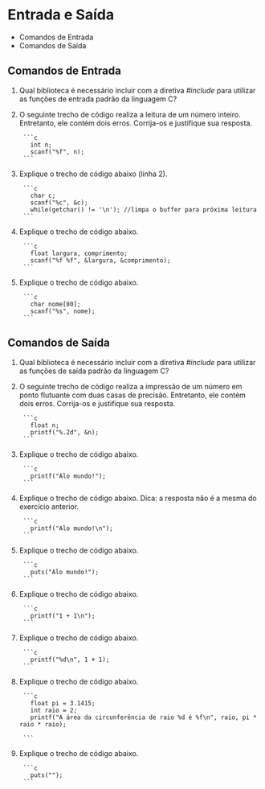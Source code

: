# Entrada e Saída

* Comandos de Entrada
* Comandos de Saída


## Comandos de Entrada

1. Qual biblioteca é necessário incluir com a diretiva *#include* para utilizar as funções de entrada padrão
da linguagem C?


2. O seguinte trecho de código realiza a leitura de um número inteiro. Entretanto, ele contém dois erros.
Corrija-os e justifique sua resposta.

        ```c
          int n;
          scanf("%f", n);
        ```

3. Explique o trecho de código abaixo (linha 2).

        ```c
          char c;
          scanf("%c", &c);
          while(getchar() != '\n'); //limpa o buffer para próxima leitura
        ```

4. Explique o trecho de código abaixo.

        ```c
          float largura, comprimento;
          scanf("%f %f", &largura, &comprimento);
        ```

5. Explique o trecho de código abaixo.

        ```c
          char nome[80];
          scanf("%s", nome);
        ```

## Comandos de Saída

1. Qual biblioteca é necessário incluir com a diretiva *#include* para utilizar as funções de saída padrão
da linguagem C?

2. O seguinte trecho de código realiza a impressão de um número em ponto flutuante com duas casas de precisão. Entretanto, ele contém dois erros.
Corrija-os e justifique sua resposta.

        ```c
          float n;
          printf("%.2d", &n);
        ```

3. Explique o trecho de código abaixo.

        ```c
          printf("Alo mundo!");
        ```

4. Explique o trecho de código abaixo. Dica: a resposta não é a mesma do exercício anterior.

        ```c
          printf("Alo mundo!\n");
        ```

5. Explique o trecho de código abaixo.

        ```c
          puts("Alo mundo!");
        ```

6. Explique o trecho de código abaixo.

        ```c
          printf("1 + 1\n");
        ```

7. Explique o trecho de código abaixo.

        ```c
          printf("%d\n", 1 + 1);
        ```

8. Explique o trecho de código abaixo.

        ```c
          float pi = 3.1415;
          int raio = 2;
          printf("A área da circunferência de raio %d é %f\n", raio, pi * raio * raio);

        ```

9. Explique o trecho de código abaixo.


        ```c
          puts("");
        ```





































